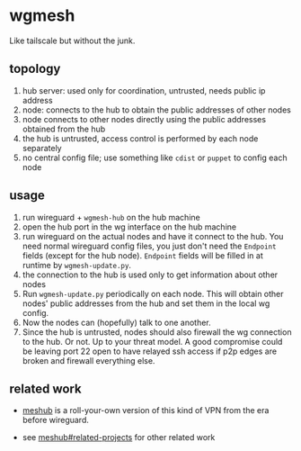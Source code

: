 # wgmesh

Like tailscale but without the junk.

## topology

1. hub server: used only for coordination, untrusted, needs public ip address
2. node: connects to the hub to obtain the public addresses of other nodes
3. node connects to other nodes directly using the public addresses
   obtained from the hub
4. the hub is untrusted, access control is performed by each node separately
5. no central config file; use something like `cdist` or `puppet` to config each node

## usage

1. run wireguard + `wgmesh-hub` on the hub machine
2. open the hub port in the wg interface on the hub machine
3. run wireguard on the actual nodes and have it connect to the hub.
   You need normal wireguard config files, you just don't need the `Endpoint`
   fields (except for the hub node). `Endpoint` fields will be filled in
   at runtime by `wgmesh-update.py`.
4. the connection to the hub is used only to get information about other nodes
5. Run `wgmesh-update.py` periodically on each node. This will obtain other nodes'
   public addresses from the hub and set them in the local wg config.
6. Now the nodes can (hopefully) talk to one another.
7. Since the hub is untrusted, nodes should also firewall the wg connection to the hub.
   Or not. Up to your threat model. A good compromise could be leaving port 22 open
   to have relayed ssh access if p2p edges are broken and firewall everything else.

## related work

* [meshub](https://github.com/ziman/meshub) is a roll-your-own version of this
  kind of VPN from the era before wireguard.

* see [meshub#related-projects](https://github.com/ziman/meshub?tab=readme-ov-file#related-projects)
  for other related work
